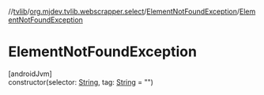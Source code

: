 //[tvlib](../../../index.md)/[org.mjdev.tvlib.webscrapper.select](../index.md)/[ElementNotFoundException](index.md)/[ElementNotFoundException](-element-not-found-exception.md)

# ElementNotFoundException

[androidJvm]\
constructor(selector: [String](https://kotlinlang.org/api/latest/jvm/stdlib/kotlin/-string/index.html), tag: [String](https://kotlinlang.org/api/latest/jvm/stdlib/kotlin/-string/index.html) = &quot;&quot;)
